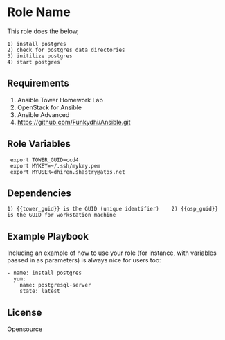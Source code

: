 Role Name
=========

This role does the below,

    1) install postgres
    2) check for postgres data directories
    3) initilize postgres
    4) start postgres

Requirements
------------

  1) Ansible Tower Homework Lab
  2) OpenStack for Ansible
  3) Ansible Advanced
  4) https://github.com/Funkydhi/Ansible.git

Role Variables
--------------

     export TOWER_GUID=ccd4
     export MYKEY=~/.ssh/mykey.pem
     export MYUSER=dhiren.shastry@atos.net

Dependencies
------------

    1) {{tower_guid}} is the GUID (unique identifier)    2) {{osp_guid}} is the GUID for workstation machine 

Example Playbook
----------------

Including an example of how to use your role (for instance, with variables passed in as parameters) is always nice for users too:

    - name: install postgres
      yum:
        name: postgresql-server
        state: latest

License
-------

Opensource

